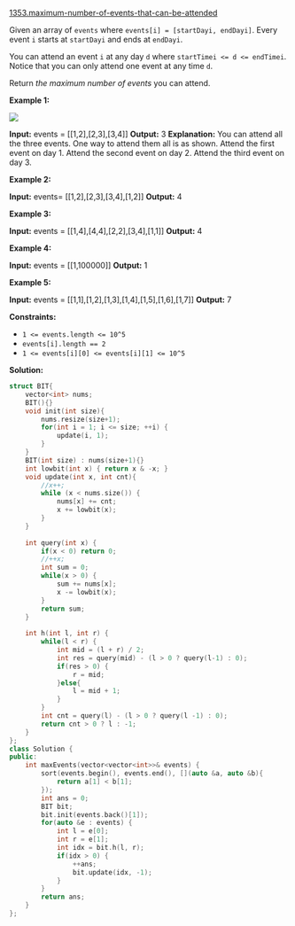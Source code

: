 [1353.maximum-number-of-events-that-can-be-attended](https://leetcode.com/problems/maximum-number-of-events-that-can-be-attended/)  

Given an array of `events` where `events[i] = [startDayi, endDayi]`. Every event `i` starts at `startDayi` and ends at `endDayi`.

You can attend an event `i` at any day `d` where `startTimei <= d <= endTimei`. Notice that you can only attend one event at any time `d`.

Return _the maximum number of events_ you can attend.

**Example 1:**

![](https://assets.leetcode.com/uploads/2020/02/05/e1.png)

**Input:** events = \[\[1,2\],\[2,3\],\[3,4\]\]
**Output:** 3
**Explanation:** You can attend all the three events.
One way to attend them all is as shown.
Attend the first event on day 1.
Attend the second event on day 2.
Attend the third event on day 3.

**Example 2:**

**Input:** events= \[\[1,2\],\[2,3\],\[3,4\],\[1,2\]\]
**Output:** 4

**Example 3:**

**Input:** events = \[\[1,4\],\[4,4\],\[2,2\],\[3,4\],\[1,1\]\]
**Output:** 4

**Example 4:**

**Input:** events = \[\[1,100000\]\]
**Output:** 1

**Example 5:**

**Input:** events = \[\[1,1\],\[1,2\],\[1,3\],\[1,4\],\[1,5\],\[1,6\],\[1,7\]\]
**Output:** 7

**Constraints:**

*   `1 <= events.length <= 10^5`
*   `events[i].length == 2`
*   `1 <= events[i][0] <= events[i][1] <= 10^5`  



**Solution:**  

```cpp
struct BIT{
    vector<int> nums;
    BIT(){}
    void init(int size){
        nums.resize(size+1);
        for(int i = 1; i <= size; ++i) {
            update(i, 1);
        }
    }
    BIT(int size) : nums(size+1){}
    int lowbit(int x) { return x & -x; }
    void update(int x, int cnt){
        //x++;
        while (x < nums.size()) {
            nums[x] += cnt;
            x += lowbit(x);
        }
    }
    
    int query(int x) {
        if(x < 0) return 0;
        //++x;
        int sum = 0;
        while(x > 0) {
            sum += nums[x];
            x -= lowbit(x);
        }
        return sum;
    }
    
    int h(int l, int r) {
        while(l < r) {
            int mid = (l + r) / 2;
            int res = query(mid) - (l > 0 ? query(l-1) : 0);
            if(res > 0) {
                r = mid;
            }else{
                l = mid + 1;
            }
        }
        int cnt = query(l) - (l > 0 ? query(l -1) : 0);
        return cnt > 0 ? l : -1;
    }
};
class Solution {
public:
    int maxEvents(vector<vector<int>>& events) {
        sort(events.begin(), events.end(), [](auto &a, auto &b){
            return a[1] < b[1];
        });
        int ans = 0;
        BIT bit;
        bit.init(events.back()[1]);
        for(auto &e : events) {
            int l = e[0];
            int r = e[1];
            int idx = bit.h(l, r);
            if(idx > 0) {
                ++ans;
                bit.update(idx, -1);
            }
        }
        return ans;
    }
};
```
      